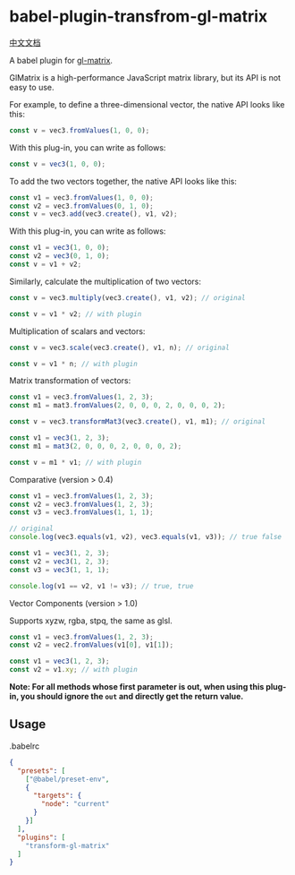 # babel-plugin-transfrom-gl-matrix

[中文文档](README-CN.md)

A babel plugin for [gl-matrix](https://github.com/toji/gl-matrix).

GlMatrix is a high-performance JavaScript matrix library, but its API is not easy to use.

For example, to define a three-dimensional vector, the native API looks like this:

```js
const v = vec3.fromValues(1, 0, 0);
```

With this plug-in, you can write as follows:

```js
const v = vec3(1, 0, 0);
```

To add the two vectors together, the native API looks like this:

```js
const v1 = vec3.fromValues(1, 0, 0);
const v2 = vec3.fromValues(0, 1, 0);
const v = vec3.add(vec3.create(), v1, v2);
```

With this plug-in, you can write as follows:

```js
const v1 = vec3(1, 0, 0);
const v2 = vec3(0, 1, 0);
const v = v1 + v2;
```

Similarly, calculate the multiplication of two vectors:

```js
const v = vec3.multiply(vec3.create(), v1, v2); // original
```

```js
const v = v1 * v2; // with plugin
```

Multiplication of scalars and vectors:

```js
const v = vec3.scale(vec3.create(), v1, n); // original
```

```js
const v = v1 * n; // with plugin
```

Matrix transformation of vectors:

```js
const v1 = vec3.fromValues(1, 2, 3);
const m1 = mat3.fromValues(2, 0, 0, 0, 2, 0, 0, 0, 2);

const v = vec3.transformMat3(vec3.create(), v1, m1); // original
```

```js
const v1 = vec3(1, 2, 3);
const m1 = mat3(2, 0, 0, 0, 2, 0, 0, 0, 2);

const v = m1 * v1; // with plugin
```

Comparative (version > 0.4)

```js
const v1 = vec3.fromValues(1, 2, 3);
const v2 = vec3.fromValues(1, 2, 3);
const v3 = vec3.fromValues(1, 1, 1);

// original
console.log(vec3.equals(v1, v2), vec3.equals(v1, v3)); // true false
```

```js
const v1 = vec3(1, 2, 3);
const v2 = vec3(1, 2, 3);
const v3 = vec3(1, 1, 1);

console.log(v1 == v2, v1 != v3); // true, true
```

Vector Components (version > 1.0)

Supports xyzw, rgba, stpq, the same as glsl.

```js
const v1 = vec3.fromValues(1, 2, 3);
const v2 = vec2.fromValues(v1[0], v1[1]);
```

```js
const v1 = vec3(1, 2, 3);
const v2 = v1.xy; // with plugin
```

**Note: For all methods whose first parameter is out, when using this plug-in, you should ignore the `out` and directly get the return value.**

## Usage

.babelrc

```json
{
  "presets": [
    ["@babel/preset-env",
    {
      "targets": {
        "node": "current"
      }
    }]
  ],
  "plugins": [
    "transform-gl-matrix"
  ]
}
```
